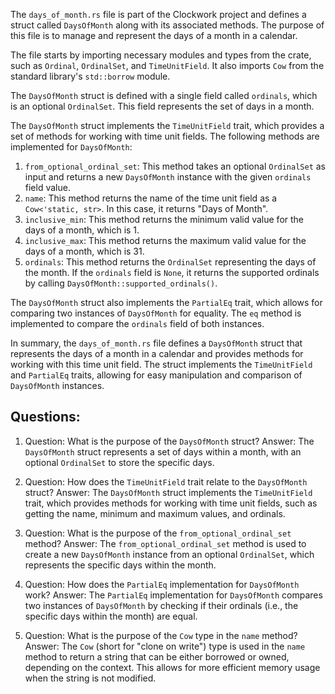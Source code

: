 The `days_of_month.rs` file is part of the Clockwork project and defines a struct called `DaysOfMonth` along with its associated methods. The purpose of this file is to manage and represent the days of a month in a calendar.

The file starts by importing necessary modules and types from the crate, such as `Ordinal`, `OrdinalSet`, and `TimeUnitField`. It also imports `Cow` from the standard library's `std::borrow` module.

The `DaysOfMonth` struct is defined with a single field called `ordinals`, which is an optional `OrdinalSet`. This field represents the set of days in a month.

The `DaysOfMonth` struct implements the `TimeUnitField` trait, which provides a set of methods for working with time unit fields. The following methods are implemented for `DaysOfMonth`:

1. `from_optional_ordinal_set`: This method takes an optional `OrdinalSet` as input and returns a new `DaysOfMonth` instance with the given `ordinals` field value.
2. `name`: This method returns the name of the time unit field as a `Cow<'static, str>`. In this case, it returns "Days of Month".
3. `inclusive_min`: This method returns the minimum valid value for the days of a month, which is 1.
4. `inclusive_max`: This method returns the maximum valid value for the days of a month, which is 31.
5. `ordinals`: This method returns the `OrdinalSet` representing the days of the month. If the `ordinals` field is `None`, it returns the supported ordinals by calling `DaysOfMonth::supported_ordinals()`.

The `DaysOfMonth` struct also implements the `PartialEq` trait, which allows for comparing two instances of `DaysOfMonth` for equality. The `eq` method is implemented to compare the `ordinals` field of both instances.

In summary, the `days_of_month.rs` file defines a `DaysOfMonth` struct that represents the days of a month in a calendar and provides methods for working with this time unit field. The struct implements the `TimeUnitField` and `PartialEq` traits, allowing for easy manipulation and comparison of `DaysOfMonth` instances.
## Questions: 
 1. Question: What is the purpose of the `DaysOfMonth` struct?
   Answer: The `DaysOfMonth` struct represents a set of days within a month, with an optional `OrdinalSet` to store the specific days.

2. Question: How does the `TimeUnitField` trait relate to the `DaysOfMonth` struct?
   Answer: The `DaysOfMonth` struct implements the `TimeUnitField` trait, which provides methods for working with time unit fields, such as getting the name, minimum and maximum values, and ordinals.

3. Question: What is the purpose of the `from_optional_ordinal_set` method?
   Answer: The `from_optional_ordinal_set` method is used to create a new `DaysOfMonth` instance from an optional `OrdinalSet`, which represents the specific days within the month.

4. Question: How does the `PartialEq` implementation for `DaysOfMonth` work?
   Answer: The `PartialEq` implementation for `DaysOfMonth` compares two instances of `DaysOfMonth` by checking if their ordinals (i.e., the specific days within the month) are equal.

5. Question: What is the purpose of the `Cow` type in the `name` method?
   Answer: The `Cow` (short for "clone on write") type is used in the `name` method to return a string that can be either borrowed or owned, depending on the context. This allows for more efficient memory usage when the string is not modified.
    